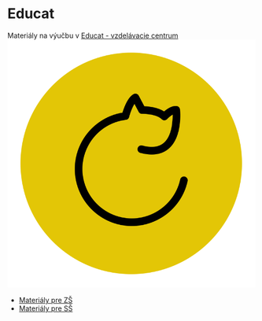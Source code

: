 # Educat
Materiály na výučbu v [Educat - vzdelávacie centrum](https://www.educat.sk/)
![](EDUCAT_ICON.png)

* [Materiály pre ZŠ](zš/README.md)
* [Materiály pre SŠ](sš/README.md)

